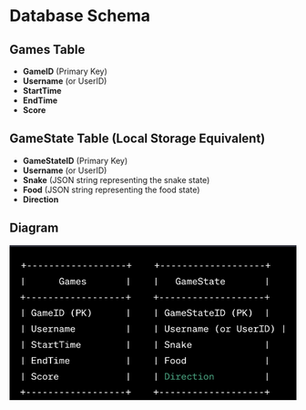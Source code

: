 # Database Schema

## Games Table

- **GameID** (Primary Key)
- **Username** (or UserID)
- **StartTime**
- **EndTime**
- **Score**

## GameState Table (Local Storage Equivalent)

- **GameStateID** (Primary Key)
- **Username** (or UserID)
- **Snake** (JSON string representing the snake state)
- **Food** (JSON string representing the food state)
- **Direction**

## Diagram

![Diagram](databaseschemadiagram.png)

